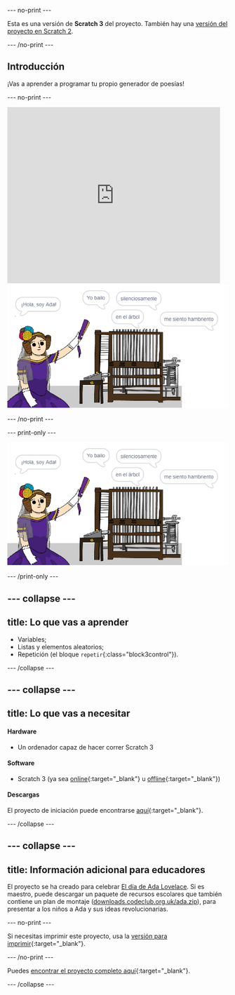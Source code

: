 --- no-print ---

Esta es una versión de **Scratch 3** del proyecto. También hay una [versión del proyecto en Scratch 2](https://projects.raspberrypi.org/es-ES/projects/poetry-generator-scratch2).

--- /no-print ---

## Introducción

¡Vas a aprender a programar tu propio generador de poesías!

--- no-print ---

<div class="scratch-preview">
  <iframe allowtransparency="true" width="485" height="402" src="https://scratch.mit.edu/projects/embed/344584755/?autostart=false" frameborder="0" scrolling="no"></iframe>
  <img src="images/poetry-final.png">
</div>

--- /no-print ---

--- print-only ---

![captura de pantalla del juego](images/poetry-final.png)

--- /print-only ---

--- collapse ---
---
title: Lo que vas a aprender
---

+ Variables;
+ Listas y elementos aleatorios;
+ Repetición (el bloque `repetir`{:class="block3control"}).

--- /collapse ---

--- collapse ---
---
title: Lo que vas a necesitar
---

#### Hardware

+ Un ordenador capaz de hacer correr Scratch 3

#### Software

+ Scratch 3 (ya sea [online](http://rpf.io/scratchon){:target="_blank"} u [offline](http://rpf.io/scratchoff){:target="_blank"})

#### Descargas

El proyecto de iniciación puede encontrarse [aquí](http://rpf.io/p/es-ES/poetry-generator-go){:target="_blank"}.

--- /collapse ---

--- collapse ---
---
title: Información adicional para educadores
---

El proyecto se ha creado para celebrar [El día de Ada Lovelace](https://findingada.com). Si es maestro, puede descargar un paquete de recursos escolares que también contiene un plan de montaje ([downloads.codeclub.org.uk/ada.zip](http://downloads.codeclub.org.uk/ada.zip)), para presentar a los niños a Ada y sus ideas revolucionarias.

--- no-print ---

Si necesitas imprimir este proyecto, usa la [versión para imprimir](https://projects.raspberrypi.org/es-ES/projects/poetry-generator/print){:target="_blank"}.

--- /no-print ---

Puedes [encontrar el proyecto completo aquí](http://rpf.io/p/es-ES/poetry-generator-get){:target="_blank"}.

--- /collapse ---